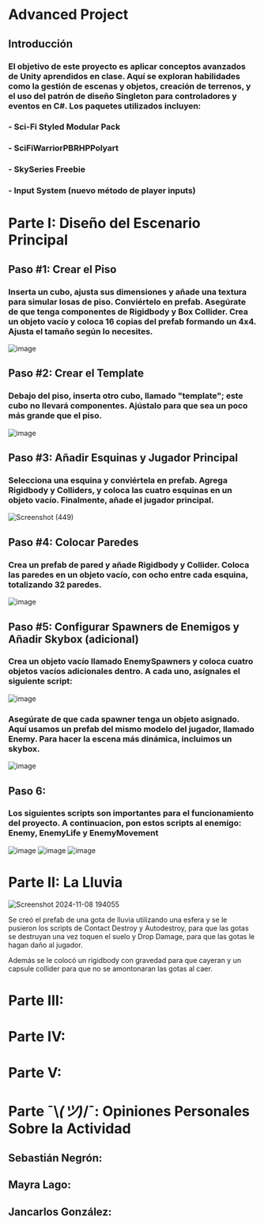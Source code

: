# Advanced Project 
## Introducción
### El objetivo de este proyecto es aplicar conceptos avanzados de Unity aprendidos en clase. Aquí se exploran habilidades como la gestión de escenas y objetos, creación de terrenos, y el uso del patrón de diseño Singleton para controladores y eventos en C#. Los paquetes utilizados incluyen:
### -  Sci-Fi Styled Modular Pack
### -  SciFiWarriorPBRHPPolyart
### -  SkySeries Freebie
### -  Input System (nuevo método de player inputs)

# Parte I: Diseño del Escenario Principal
## Paso #1: Crear el Piso
### Inserta un cubo, ajusta sus dimensiones y añade una textura para simular losas de piso. Conviértelo en prefab. Asegúrate de que tenga componentes de Rigidbody y Box Collider. Crea un objeto vacío y coloca 16 copias del prefab formando un 4x4. Ajusta el tamaño según lo necesites.
![image](https://github.com/user-attachments/assets/594ea6e9-3d3b-4773-bc25-1523bbf89dc9)

## Paso #2: Crear el Template
### Debajo del piso, inserta otro cubo, llamado "template"; este cubo no llevará componentes. Ajústalo para que sea un poco más grande que el piso. 
![image](https://github.com/user-attachments/assets/3e5971ae-fb00-4b5b-b11c-41c162c863a8)

## Paso #3: Añadir Esquinas y Jugador Principal
### Selecciona una esquina y conviértela en prefab. Agrega Rigidbody y Colliders, y coloca las cuatro esquinas en un objeto vacío. Finalmente, añade el jugador principal.
![Screenshot (449)](https://github.com/user-attachments/assets/0ec73b09-0ad9-4197-9af5-90e511b07330)


## Paso #4: Colocar Paredes
### Crea un prefab de pared y añade Rigidbody y Collider. Coloca las paredes en un objeto vacío, con ocho entre cada esquina, totalizando 32 paredes.
![image](https://github.com/user-attachments/assets/29233abf-5573-43d9-9a01-97cc0251624f)

## Paso #5: Configurar Spawners de Enemigos y Añadir Skybox (adicional)
### Crea un objeto vacío llamado EnemySpawners y coloca cuatro objetos vacíos adicionales dentro. A cada uno, asígnales el siguiente script:
![image](https://github.com/user-attachments/assets/f68e9e2c-0783-43d3-922a-5fdc1638b779)
### Asegúrate de que cada spawner tenga un objeto asignado. Aquí usamos un prefab del mismo modelo del jugador, llamado Enemy. Para hacer la escena más dinámica, incluimos un skybox. 
![image](https://github.com/user-attachments/assets/cc62815e-0ff3-4bab-aa08-da707ed170d1)

## Paso 6: 
### Los siguientes scripts son importantes para el funcionamiento del proyecto. A continuacion, pon estos scripts al enemigo: Enemy, EnemyLife y EnemyMovement
![image](https://github.com/user-attachments/assets/14b85bca-6eb7-429b-88b1-395778ee8f65)
![image](https://github.com/user-attachments/assets/908ad873-b726-44cf-8c7a-cfd66b25f342)
![image](https://github.com/user-attachments/assets/18aa79ee-21f7-4e05-9c90-fedb8afdae46)


# Parte II: La Lluvia

![Screenshot 2024-11-08 194055](https://github.com/user-attachments/assets/18ad853d-9d19-4a68-a68b-913c85ba643f)

Se creó el prefab de una gota de lluvia utilizando una esfera y se le pusieron los scripts de Contact Destroy y Autodestroy, para que las gotas se destruyan una vez toquen el suelo y Drop Damage, para que las gotas le hagan daño al jugador.

Además se le colocó un rigidbody con gravedad para que cayeran y  un capsule collider para que no se amontonaran las gotas al caer.


# Parte III: 

# Parte IV: 

# Parte V: 

# Parte ¯\\_(ツ)_/¯: Opiniones Personales Sobre la Actividad

## Sebastián Negrón:

## Mayra Lago:
## Jancarlos González:
